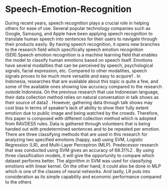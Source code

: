 # Speech-Emotion-Recognition
During recent years, speech recognition plays a crucial role in helping others for ease of use. Several popular 
technology companies such as Google, Samsung, and Apple have been applying speech recognition to translate 
human speech into sentences for their users to navigate through their products easily. By having speech recognition, 
it opens new branches to the research field which specifically speech emotion recognition (SER).Speech emotion recognition is a machine learning field that enables the model to classify human emotions based 
on speech itself. Emotions have several modalities that can be perceived by speech, psychological signals, facial 
expression, etc. Compared to other modalities, speech signals proves to be much more versatile and easy to acquire1
. 
In Indonesia, researches that are available about this topic is quite a few, and some of the available ones showing 
low accuracy compared to the research outside Indonesia. On the previous research that use Indonesian language, 
their data collection method relies on natural conversation in talk shows as their source of data2
. However, gathering 
data through talk shows may cost bias in terms of speaker’s lack of ability to show their fully extent emotion due to
public image and being watched by the crowds. Therefore, this paper is composed with different collection method 
which is adopted from RAVDESS rules. Data is gathered through volunteers that is being handed out with 
predetermined sentences and to be repeated per emotion. There are three classifying methods that are used in this 
research for analyzing two specified emotions (happy, sad) using SVM, Logistic Regression (LR), and Multi-Layer 
Perceptron (MLP). Predecessor research that was conducted using SVM gives an accuracy of 68.31%2
. By using 
three classification models, it will give the opportunity to compare which dataset performs better. The algorithm in 
SVM was used for classifying emotions with linear kernel. On the other hand, it could also be done in MLP which is 
one of the classes of neural networks. And lastly, LR puts into consideration as its simple capability and economic 
performance compared to the others
